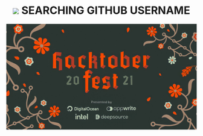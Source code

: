 <h1 align="center">
    <img src="./public/favicon.ico"/>
    SEARCHING GITHUB USERNAME
</h1>
<div align="center">
    <img src="./images reference/Hacktoberfest.jpg" width="700"/>
</div>
